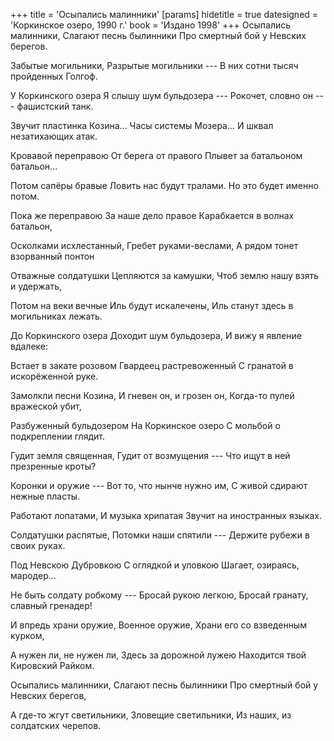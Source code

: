 +++
title = 'Осыпались малинники'
[params]
  hidetitle = true
  datesigned = 'Коркинское озеро, 1990 г.'
  book = 'Издано 1998'
+++
Осыпались малинники,
Слагают песнь былинники
Про смертный бой у Невских берегов.

Забытые могильники,
Разрытые могильники ---
В них сотни тысяч пройденных Голгоф.

У Коркинского озера
Я слышу шум бульдозера ---
Рокочет, словно он --- фашистский танк.

Звучит пластинка Козина...
Часы системы Мозера...
И шквал незатихающих атак.

Кровавой переправою
От берега от правого
Плывет за батальоном батальон...

Потом сапёры бравые
Ловить нас будут тралами.
Но это будет именно потом.

Пока же переправою
За наше дело правое
Карабкается в волнах батальон,

Осколками исхлестанный,
Гребет руками-веслами,
А рядом тонет взорванный понтон

Отважные солдатушки
Цепляются за камушки,
Чтоб землю нашу взять и удержать,

Потом на веки вечные
Иль будут искалечены,
Иль станут здесь в могильниках лежать.

До Коркинского озера
Доходит шум бульдозера,
И вижу я явление вдалеке:

Встает в закате розовом
Гвардеец растревоженный
С гранатой в искорёженной руке.

Замолкли песни Козина,
И гневен он, и грозен он,
Когда-то пулей вражеской убит,

Разбуженный бульдозером
На Коркинское озеро
С мольбой о подкреплении глядит.

Гудит земля священная,
Гудит от возмущения ---
Что ищут в ней презренные кроты?

Коронки и оружие ---
Вот то, что нынче нужно им,
С живой сдирают нежные пласты.

Работают лопатами,
И музыка хрипатая
Звучит на иностранных языках.

Солдатушки распятые,
Потомки наши спятили ---
Держите рубежи в своих руках.

Под Невскою Дубровкою
С оглядкой и уловкою
Шагает, озираясь, мародер...

Не быть солдату робкому ---
Бросай рукою легкою,
Бросай гранату, славный гренадер!

И впредь храни оружие,
Военное оружие,
Храни его со взведенным курком,

А нужен ли, не нужен ли,
Здесь за дорожной лужею
Находится твой Кировский Райком.

Осыпались малинники,
Слагают песнь былинники
Про смертный бой у Невских берегов,

А где-то жгут светильники,
Зловещие светильники,
Из наших, из солдатских черепов.

<!-- 1990 год. Коркинское озеро -->
<!-- Издано 1998 -->
